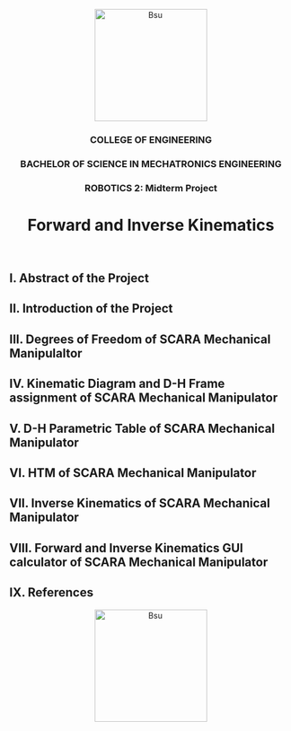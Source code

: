 <p align="center">
  <img src=https://github.com/limwelwel/PYTHON-PROGRAMS/blob/3078971571d8ab959cb3e9882e7a0265d9947afc/bsu%20header.png alt=Bsu style="height: 200px;">
<h3 align="center">COLLEGE OF ENGINEERING</h3>
<h3 align="center">BACHELOR OF SCIENCE IN MECHATRONICS ENGINEERING</h3>
<h3 align="center">ROBOTICS 2: Midterm Project</h3>

<h1 align="center"> Forward and Inverse Kinematics </h1> 
<br>

## I. Abstract of the Project

## II. Introduction of the Project

## III. Degrees of Freedom of SCARA Mechanical Manipulaltor

## IV. Kinematic Diagram and D-H Frame assignment of SCARA Mechanical Manipulator 

## V. D-H Parametric Table of SCARA Mechanical Manipulator

## VI. HTM of SCARA Mechanical Manipulator

## VII. Inverse Kinematics of SCARA Mechanical Manipulator

## VIII. Forward and Inverse Kinematics GUI calculator of SCARA Mechanical Manipulator 

## IX. References
<p align="center">
  <img src=https://github.com/limwelwel/PYTHON-PROGRAMS/blob/3078971571d8ab959cb3e9882e7a0265d9947afc/bsu%20footer.png alt=Bsu style="height: 200px;">
